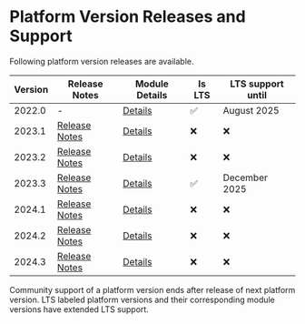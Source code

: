 # Platform Version Releases and Support

Following platform version releases are available.  

| Version | Release Notes                                  | Module Details       | Is LTS | LTS support until | 
|---------|------------------------------------------------|----------------------| ----- |-------------------|
| 2022.0  | -                                              | [Details](2022.0.md) |   ✅  | August 2025       |
| 2023.1  | [Release Notes](../03_Release_Notes/2023.1.md) | [Details](2023.1.md) |   ❌  | ❌                 |
| 2023.2  | [Release Notes](../03_Release_Notes/2023.2.md) | [Details](2023.2.md) |   ❌  | ❌                 |
| 2023.3  | [Release Notes](../03_Release_Notes/2023.3.md) | [Details](2023.3.md) |   ✅  | December 2025     |
| 2024.1  | [Release Notes](../03_Release_Notes/2024.1.md) | [Details](2024.1.md) |   ❌  | ❌                 |
| 2024.2  | [Release Notes](../03_Release_Notes/2024.2.md) | [Details](2024.2.md) |   ❌  | ❌                 |
| 2024.3  | [Release Notes](../03_Release_Notes/2024.3.md) | [Details](2024.3.md) |   ❌  | ❌                 |

Community support of a platform version ends after release of next platform version. LTS labeled platform versions and
their corresponding module versions have extended LTS support. 
